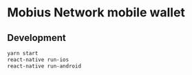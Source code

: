 # Mobius Network mobile wallet

## Development

```sh
yarn start
react-native run-ios
react-native run-android
```
